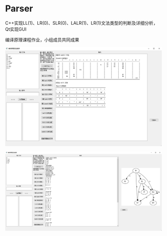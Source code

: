 # Parser
C++实现LL(1)、LR(0)、SLR(0)、LALR(1)、LR(1)文法类型的判断及详细分析，Qt实现GUI

编译原理课程作业，小组成员共同成果

![image1](/demos/demo1.png?raw=true)

![image2](/demos/demo2.png?raw=true)
